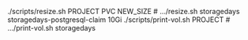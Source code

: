 ./scripts/resize.sh PROJECT PVC NEW_SIZE # .../resize.sh storagedays storagedays-postgresql-claim 10Gi
./scripts/print-vol.sh PROJECT # .../print-vol.sh storagedays
